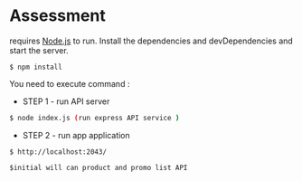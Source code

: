 # Assessment
requires [Node.js](https://nodejs.org/)  to run.
Install the dependencies and devDependencies and start the server.

```
$ npm install
```

You need to execute command :
* STEP 1 - run API server
```sh
$ node index.js (run express API service )
```
* STEP 2 - run app application

```
$ http://localhost:2043/

$initial will can product and promo list API

```
